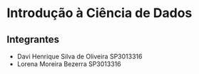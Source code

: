 # Introdução à Ciência de Dados

## Integrantes

- Davi Henrique Silva de Oliveira 		SP3013316
- Lorena Moreira Bezerra              SP3013316
